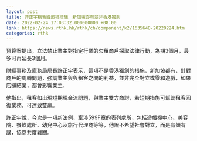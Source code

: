 ```yaml
---
layout: post
title: 許正宇稱暫緩追租措施　新加坡亦有並非香港獨創
date: 2022-02-24 17:03:32.000000000 +08:00
link: https://news.rthk.hk/rthk/ch/component/k2/1635648-20220224.htm
categories: rthk
---
```


預算案提出，立法禁止業主對指定行業的欠租商戶採取法律行動，為期3個月，最多可再延長3個月。

財經事務及庫務局局長許正宇表示，這項不是香港獨創的措施，新加坡都有，針對商戶的周轉問題，強調業主與與租客之間的利益，並非完全對立或零和遊戲，如果店舖結業，都會影響業主。

他指出，租客如出現短期現金流問題，與業主雙方商討，若短期措施可幫助租客回復業務，可達致雙贏。

許正宇說，今次是一項新法例，牽涉599F章的表列處所，包括遊戲機中心、美容院、餐飲處所、幼兒中心及旅行代理商等等，他說不希望社會對立，而是有傾有講，協商共度難關。
